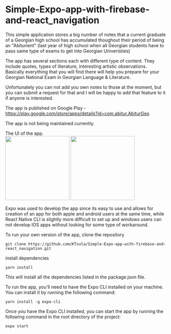 # Simple-Expo-app-with-firebase-and-react_navigation

This simple application stores a big number of notes that a current graduate of a Georgian high school has accumulated thoughout their period of being an "Abiturient" (last year of high school when all Georgian students have to pass same type of exams to get into Georgian Univeristies)

The app has several sections each with different type of content. They include quotes, types of literature, interesting artistic observations. Basically everything that you will find there will help you prepare for your Georgian National Exam in Georgian Language & Literature.

Unfortunately you can not add you own notes to those at the moment, but you can submit a request for that and I will be happy to add that feature to it if anyone is interested.

The app is published on Google Play - https://play.google.com/store/apps/details?id=com.abitur.AbiturGeo

The app is not being maintained currently.

The UI of the app.
<br>
<img src="https://user-images.githubusercontent.com/64359365/235457974-ffe00364-90c0-41d7-8de3-71cdff101be5.jpg"  width="200" />
<img src="https://user-images.githubusercontent.com/64359365/235457980-62b0d0ca-9a98-4a05-9daa-350b7abc1ac2.jpg"  width="200" />


Expo was used to develop the app since its easy to use and allows for creation of an app for both apple and android users at the same time, while React Native CLI is slightly more difficult to set up and windows users can not develop IOS apps without looking for some type of workaround.

To run your own version of the app, clone the repository

```
git clone https://github.com/KTsula/Simple-Expo-app-with-firebase-and-react_navigation.git
```

install dependencies
```
yarn install
```

This will install all the dependencies listed in the package.json file.

To run the app, you'll need to have the Expo CLI installed on your machine. You can install it by running the following command:
```
yarn install -g expo-cli
```
Once you have the Expo CLI installed, you can start the app by running the following command in the root directory of the project:
```
expo start
```

